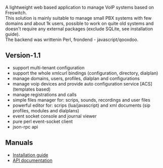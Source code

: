 <p>
 A lightweight web based application to manage VoIP systems based on Freswitch.<br> 	
 This solution is mainly suitable to manage small PBX systems with few domains and about 1k users, 
 possible to work on quite old systems and doesn't require any external packages (exclude SQLite, see installation guide).<br>
 The backend was writtenin Perl, frondend - javascript/qooxdoo.<br>
</p>

## Version-1.1
 - support multi-tenant configuration
 - support the whole xmlcurl bindings (configuration, directory, dialplan)
 - manage domains, users, profiles, dialplan and configurations
 - manage voip devices and provide auto configuration service [ACS] (templates based)
 - manage registrations and calls
 - simple files manager for: scrips, sounds, recordings and user files
 - powerful editor for: scrips (lua/javascript) and xml documents (sip profiles, modules and dialplans)
 - event socket console and journal viewer
 - pure perl event-socket client
 - json-rpc api
  
## Manuals
 - [Installation guide](https://github.com/akscf/fsadmin/blob/main/docs/fsadmin_1x_installation_guide.pdf)
 - [API documentation](https://github.com/akscf/fsadmin/blob/main/docs/fsadmin_1x_api.pdf)


